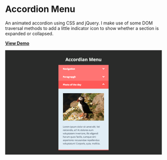# Accordion Menu
An animated accordion using CSS and jQuery. I make use of some DOM traversal methods to add a little indicator icon to show whether a section is expanded or collapsed. 

[**View Demo**](https://chinyi3005.github.io/100websites/26-accordion-menu)

![Accordion Menu](./imgs/demo-accordion.png)

